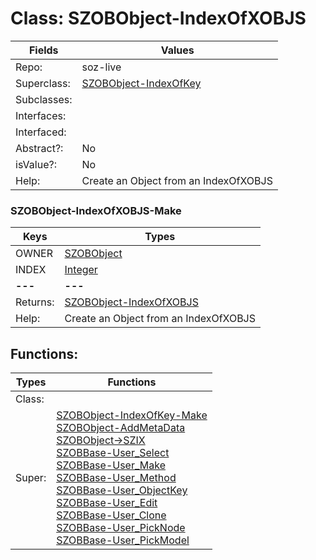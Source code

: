 
# Class:	SZOBObject-IndexOfXOBJS

| Fields | Values |
| --------- | --------- |
| Repo: | soz-live |
| Superclass: | [SZOBObject-IndexOfKey](SZOBObject-IndexOfKey.html) |
| Subclasses: |  |
| Interfaces: |  |
| Interfaced: |  |
| Abstract?: | No |
| isValue?: | No |
| Help: | Create an Object from an IndexOfXOBJS |

### SZOBObject-IndexOfXOBJS-Make

| Keys | Types |
| --------- | --------- |
| OWNER | [SZOBObject](SZOBObject.html) |
| INDEX | [Integer](Integer.html) |
| **---** | **---** |
| Returns: | [SZOBObject-IndexOfXOBJS](SZOBObject-IndexOfXOBJS.html) |
| Help: | Create an Object from an IndexOfXOBJS |


## Functions:

| Types | Functions |
| --------- | --------- |
| Class: |  |
| Super: | [SZOBObject-IndexOfKey-Make](SZOBObject-IndexOfKey.html) <br> [SZOBObject-AddMetaData](SZOBObject.html) <br> [SZOBObject->SZIX](SZOBObject.html) <br> [SZOBBase-User_Select](SZOBBase.html) <br> [SZOBBase-User_Make](SZOBBase.html) <br> [SZOBBase-User_Method](SZOBBase.html) <br> [SZOBBase-User_ObjectKey](SZOBBase.html) <br> [SZOBBase-User_Edit](SZOBBase.html) <br> [SZOBBase-User_Clone](SZOBBase.html) <br> [SZOBBase-User_PickNode](SZOBBase.html) <br> [SZOBBase-User_PickModel](SZOBBase.html) |



